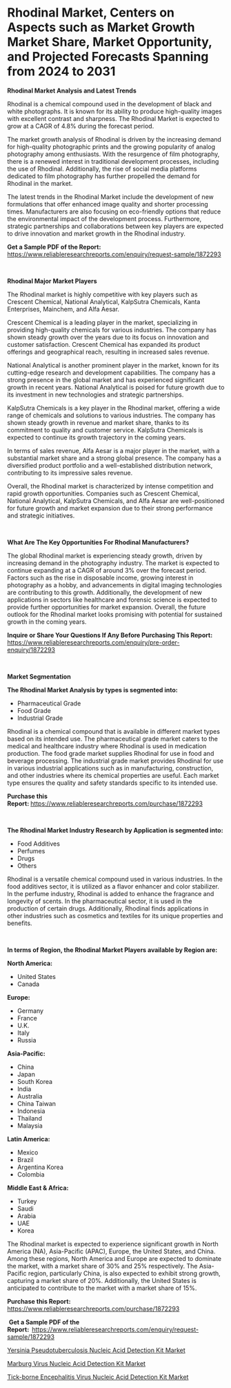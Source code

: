 <p><h1>Rhodinal Market, Centers on Aspects such as Market Growth Market Share, Market Opportunity, and Projected Forecasts Spanning from 2024 to 2031</h1></p><p><strong>Rhodinal Market Analysis and Latest Trends</strong></p>
<p><p>Rhodinal is a chemical compound used in the development of black and white photographs. It is known for its ability to produce high-quality images with excellent contrast and sharpness. The Rhodinal Market is expected to grow at a CAGR of 4.8% during the forecast period. </p><p>The market growth analysis of Rhodinal is driven by the increasing demand for high-quality photographic prints and the growing popularity of analog photography among enthusiasts. With the resurgence of film photography, there is a renewed interest in traditional development processes, including the use of Rhodinal. Additionally, the rise of social media platforms dedicated to film photography has further propelled the demand for Rhodinal in the market.</p><p>The latest trends in the Rhodinal Market include the development of new formulations that offer enhanced image quality and shorter processing times. Manufacturers are also focusing on eco-friendly options that reduce the environmental impact of the development process. Furthermore, strategic partnerships and collaborations between key players are expected to drive innovation and market growth in the Rhodinal industry.</p></p>
<p><strong>Get a Sample PDF of the Report:&nbsp;</strong> <a href="https://www.reliableresearchreports.com/enquiry/request-sample/1872293">https://www.reliableresearchreports.com/enquiry/request-sample/1872293</a></p>
<p>&nbsp;</p>
<p><strong>Rhodinal Major Market Players</strong></p>
<p><p>The Rhodinal market is highly competitive with key players such as Crescent Chemical, National Analytical, KalpSutra Chemicals, Kanta Enterprises, Mainchem, and Alfa Aesar. </p><p>Crescent Chemical is a leading player in the market, specializing in providing high-quality chemicals for various industries. The company has shown steady growth over the years due to its focus on innovation and customer satisfaction. Crescent Chemical has expanded its product offerings and geographical reach, resulting in increased sales revenue.</p><p>National Analytical is another prominent player in the market, known for its cutting-edge research and development capabilities. The company has a strong presence in the global market and has experienced significant growth in recent years. National Analytical is poised for future growth due to its investment in new technologies and strategic partnerships.</p><p>KalpSutra Chemicals is a key player in the Rhodinal market, offering a wide range of chemicals and solutions to various industries. The company has shown steady growth in revenue and market share, thanks to its commitment to quality and customer service. KalpSutra Chemicals is expected to continue its growth trajectory in the coming years.</p><p>In terms of sales revenue, Alfa Aesar is a major player in the market, with a substantial market share and a strong global presence. The company has a diversified product portfolio and a well-established distribution network, contributing to its impressive sales revenue.</p><p>Overall, the Rhodinal market is characterized by intense competition and rapid growth opportunities. Companies such as Crescent Chemical, National Analytical, KalpSutra Chemicals, and Alfa Aesar are well-positioned for future growth and market expansion due to their strong performance and strategic initiatives.</p></p>
<p>&nbsp;</p>
<p><strong>What Are The Key Opportunities For Rhodinal Manufacturers?</strong></p>
<p><p>The global Rhodinal market is experiencing steady growth, driven by increasing demand in the photography industry. The market is expected to continue expanding at a CAGR of around 3% over the forecast period. Factors such as the rise in disposable income, growing interest in photography as a hobby, and advancements in digital imaging technologies are contributing to this growth. Additionally, the development of new applications in sectors like healthcare and forensic science is expected to provide further opportunities for market expansion. Overall, the future outlook for the Rhodinal market looks promising with potential for sustained growth in the coming years.</p></p>
<p><strong>Inquire or Share Your Questions If Any Before Purchasing This Report:</strong> <a href="https://www.reliableresearchreports.com/enquiry/pre-order-enquiry/1872293">https://www.reliableresearchreports.com/enquiry/pre-order-enquiry/1872293</a></p>
<p>&nbsp;</p>
<p><strong>Market Segmentation</strong></p>
<p><strong>The Rhodinal Market Analysis by types is segmented into:</strong></p>
<p><ul><li>Pharmaceutical Grade</li><li>Food Grade</li><li>Industrial Grade</li></ul></p>
<p><p>Rhodinal is a chemical compound that is available in different market types based on its intended use. The pharmaceutical grade market caters to the medical and healthcare industry where Rhodinal is used in medication production. The food grade market supplies Rhodinal for use in food and beverage processing. The industrial grade market provides Rhodinal for use in various industrial applications such as in manufacturing, construction, and other industries where its chemical properties are useful. Each market type ensures the quality and safety standards specific to its intended use.</p></p>
<p><strong>Purchase this Report:&nbsp;</strong><a href="https://www.reliableresearchreports.com/purchase/1872293">https://www.reliableresearchreports.com/purchase/1872293</a></p>
<p>&nbsp;</p>
<p><strong>The Rhodinal Market Industry Research by Application is segmented into:</strong></p>
<p><ul><li>Food Additives</li><li>Perfumes</li><li>Drugs</li><li>Others</li></ul></p>
<p><p>Rhodinal is a versatile chemical compound used in various industries. In the food additives sector, it is utilized as a flavor enhancer and color stabilizer. In the perfume industry, Rhodinal is added to enhance the fragrance and longevity of scents. In the pharmaceutical sector, it is used in the production of certain drugs. Additionally, Rhodinal finds applications in other industries such as cosmetics and textiles for its unique properties and benefits.</p></p>
<p>&nbsp;</p>
<p><strong>In terms of Region, the Rhodinal Market Players available by Region are:</strong></p>
<p>
    <p> <strong> North America: </strong>
        <ul>
            <li>United States</li>
            <li>Canada</li>
        </ul>
        </p> 
    <p> <strong> Europe: </strong>
        <ul>
            <li>Germany</li>
            <li>France</li>
            <li>U.K.</li>
            <li>Italy</li>
            <li>Russia</li>
        </ul>
        </p> 
    <p> <strong> Asia-Pacific: </strong>
        <ul>
            <li>China</li>
            <li>Japan</li>
            <li>South Korea</li>
            <li>India</li>
            <li>Australia</li>
            <li>China Taiwan</li>
            <li>Indonesia</li>
            <li>Thailand</li>
            <li>Malaysia</li>
        </ul>
        </p> 
    <p> <strong> Latin America: </strong>
        <ul>
            <li>Mexico</li>
            <li>Brazil</li>
            <li>Argentina Korea</li>
            <li>Colombia</li>
        </ul>
        </p> 
    <p> <strong> Middle East & Africa: </strong>
        <ul>
            <li>Turkey</li>
            <li>Saudi</li>
            <li>Arabia</li>
            <li>UAE</li>
            <li>Korea</li>
        </ul>
    </p>
    </p>
<p><p>The Rhodinal market is expected to experience significant growth in North America (NA), Asia-Pacific (APAC), Europe, the United States, and China. Among these regions, North America and Europe are expected to dominate the market, with a market share of 30% and 25% respectively. The Asia-Pacific region, particularly China, is also expected to exhibit strong growth, capturing a market share of 20%. Additionally, the United States is anticipated to contribute to the market with a market share of 15%.</p></p>
<p><strong>Purchase this Report: </strong><a href="https://www.reliableresearchreports.com/purchase/1872293">https://www.reliableresearchreports.com/purchase/1872293</a></p>
<p>&nbsp;<strong>Get a Sample PDF of the Report:&nbsp;&nbsp;</strong><a href="https://www.reliableresearchreports.com/enquiry/request-sample/1872293">https://www.reliableresearchreports.com/enquiry/request-sample/1872293</a></p>
<p><strong></strong></p>
<p><p><a href="https://view.publitas.com/reportprime-1/yersinia-pseudotuberculosis-nucleic-acid-detection-kit-market-size-focuses-on-market-dynamics-in-depth-analysis-and-future-projections-of-its-market-forecasted-for-period-from-2023-to-2030/">Yersinia Pseudotuberculosis Nucleic Acid Detection Kit Market</a></p><p><a href="https://view.publitas.com/reportprime-1/marburg-virus-nucleic-acid-detection-kit-market-size-and-examines-its-market-scope-with-a-primary-focus-on-growth-opportunities-and-forecasted-trends-spanning-from-2023-to-2030/">Marburg Virus Nucleic Acid Detection Kit Market</a></p><p><a href="https://view.publitas.com/reportprime-1/tick-borne-encephalitis-virus-nucleic-acid-detection-kit-market-size-evaluating-its-market-trends-growth-and-projections-2023-2030/">Tick-borne Encephalitis Virus Nucleic Acid Detection Kit Market</a></p></p>